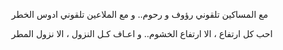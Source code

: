 مع المساكين تلقوني رؤوف و رحوم..
و مع الملاعين تلقوني ادوس الخطر

احب كل ارتفاع ، الا ارتفاع الخشوم..
و اعـاف كـل النزول ، الا نزول المطر
